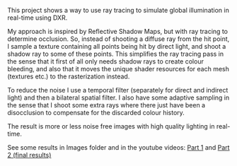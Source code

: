 This project shows a way to use ray tracing to simulate global illumination in real-time using DXR.

My approach is inspired by Reflective Shadow Maps, but with ray tracing to determine occlusion. So, instead of shooting a diffuse ray from the hit point, I sample a texture containing all points being hit by direct light, and shoot a shadow ray to some of these points. This simplifies the ray tracing pass in the sense that it first of all only needs shadow rays to create colour bleeding, and also that it moves the unique shader resources for each mesh (textures etc.) to the rasterization instead.

To reduce the noise I use a temporal filter (separately for direct and indirect light) and then a bilateral spatial filter. I also have some adaptive sampling in the sense that I shoot some extra rays where there just have been a disocclusion to compensate for the discarded colour history.

The result is more or less noise free images with high quality lighting in real-time.

See some results in Images folder and in the youtube videos: [Part 1](https://youtu.be/Dbwxm-EEsRI) and [Part 2 (final results)](https://youtu.be/EPt_8N6pm3o)